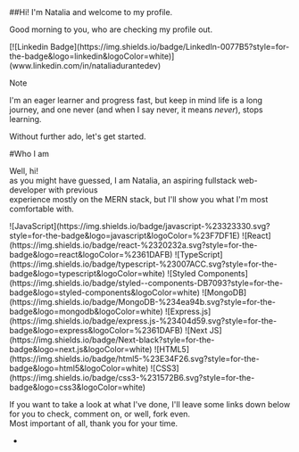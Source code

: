 <div style={'display: flex; align-items: center; justify-content:center'}>
##Hi! I'm Natalia and welcome to my profile.
<p>Good morning to you, who are checking my profile out.</p>
[![Linkedin Badge](https://img.shields.io/badge/LinkedIn-0077B5?style=for-the-badge&logo=linkedin&logoColor=white)](www.linkedin.com/in/nataliadurantedev)

> [!NOTE]
> I'm an eager learner and progress fast, but keep in mind life is a long journey,
> and one never (and when I say never, it means <em>never</em>), stops learning.

Without further ado, let's get started.
</div>
<div style={'display: flex; align-items: flex-start; justify-content:left'}>
   #Who I am
  <p> Well, hi! <br>
  as you might have guessed, I am Natalia, an aspiring fullstack web-developer with previous <br>
  experience mostly on the MERN stack, but I'll show you what I'm most comfortable with.</p>
  ![JavaScript](https://img.shields.io/badge/javascript-%23323330.svg?style=for-the-badge&logo=javascript&logoColor=%23F7DF1E) ![React](https://img.shields.io/badge/react-%2320232a.svg?style=for-the-badge&logo=react&logoColor=%2361DAFB) ![TypeScript](https://img.shields.io/badge/typescript-%23007ACC.svg?style=for-the-badge&logo=typescript&logoColor=white) ![Styled Components](https://img.shields.io/badge/styled--components-DB7093?style=for-the-badge&logo=styled-components&logoColor=white) ![MongoDB](https://img.shields.io/badge/MongoDB-%234ea94b.svg?style=for-the-badge&logo=mongodb&logoColor=white) ![Express.js](https://img.shields.io/badge/express.js-%23404d59.svg?style=for-the-badge&logo=express&logoColor=%2361DAFB) ![Next JS](https://img.shields.io/badge/Next-black?style=for-the-badge&logo=next.js&logoColor=white) ![HTML5](https://img.shields.io/badge/html5-%23E34F26.svg?style=for-the-badge&logo=html5&logoColor=white) ![CSS3](https://img.shields.io/badge/css3-%231572B6.svg?style=for-the-badge&logo=css3&logoColor=white)

  <p>
    If you want to take a look at what I've done, I'll leave some links down below for you to check, comment on, or well, fork even. <br>
    Most important of all, thank you for your time.
  </p>
  <ul>
    <li></li>
  </ul>
</div>

